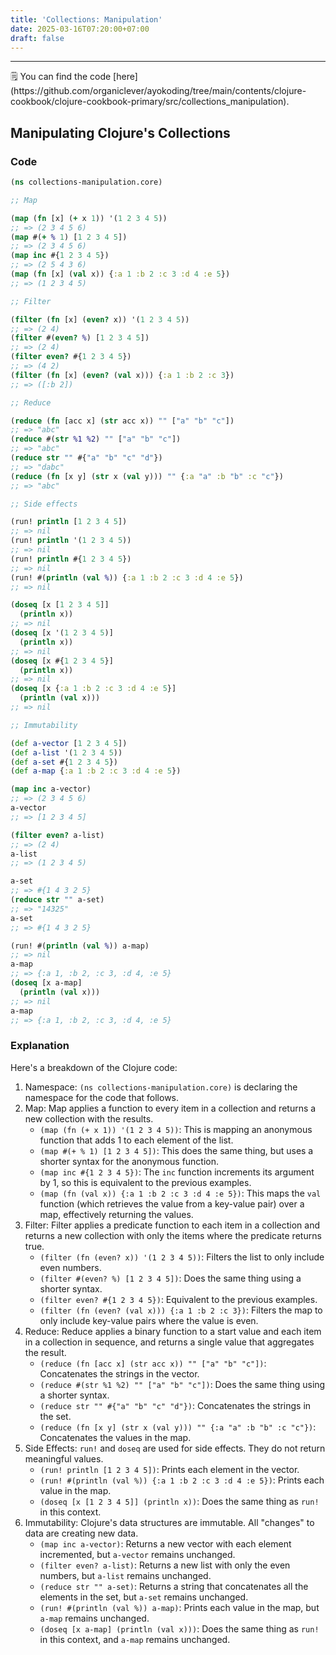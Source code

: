 ```yaml
---
title: 'Collections: Manipulation'
date: 2025-03-16T07:20:00+07:00
draft: false
---
```


---

<aside>
🗒️ You can find the code [here](https://github.com/organiclever/ayokoding/tree/main/contents/clojure-cookbook/clojure-cookbook-primary/src/collections_manipulation).

</aside>

## Manipulating Clojure's Collections

### Code

```clojure
(ns collections-manipulation.core)

;; Map

(map (fn [x] (+ x 1)) '(1 2 3 4 5))
;; => (2 3 4 5 6)
(map #(+ % 1) [1 2 3 4 5])
;; => (2 3 4 5 6)
(map inc #{1 2 3 4 5})
;; => (2 5 4 3 6)
(map (fn [x] (val x)) {:a 1 :b 2 :c 3 :d 4 :e 5})
;; => (1 2 3 4 5)

;; Filter

(filter (fn [x] (even? x)) '(1 2 3 4 5))
;; => (2 4)
(filter #(even? %) [1 2 3 4 5])
;; => (2 4)
(filter even? #{1 2 3 4 5})
;; => (4 2)
(filter (fn [x] (even? (val x))) {:a 1 :b 2 :c 3})
;; => ([:b 2])

;; Reduce

(reduce (fn [acc x] (str acc x)) "" ["a" "b" "c"])
;; => "abc"
(reduce #(str %1 %2) "" ["a" "b" "c"])
;; => "abc"
(reduce str "" #{"a" "b" "c" "d"})
;; => "dabc"
(reduce (fn [x y] (str x (val y))) "" {:a "a" :b "b" :c "c"})
;; => "abc"

;; Side effects

(run! println [1 2 3 4 5])
;; => nil
(run! println '(1 2 3 4 5))
;; => nil
(run! println #{1 2 3 4 5})
;; => nil
(run! #(println (val %)) {:a 1 :b 2 :c 3 :d 4 :e 5})
;; => nil

(doseq [x [1 2 3 4 5]]
  (println x))
;; => nil
(doseq [x '(1 2 3 4 5)]
  (println x))
;; => nil
(doseq [x #{1 2 3 4 5}]
  (println x))
;; => nil
(doseq [x {:a 1 :b 2 :c 3 :d 4 :e 5}]
  (println (val x)))
;; => nil

;; Immutability

(def a-vector [1 2 3 4 5])
(def a-list '(1 2 3 4 5))
(def a-set #{1 2 3 4 5})
(def a-map {:a 1 :b 2 :c 3 :d 4 :e 5})

(map inc a-vector)
;; => (2 3 4 5 6)
a-vector
;; => [1 2 3 4 5]

(filter even? a-list)
;; => (2 4)
a-list
;; => (1 2 3 4 5)

a-set
;; => #{1 4 3 2 5}
(reduce str "" a-set)
;; => "14325"
a-set
;; => #{1 4 3 2 5}

(run! #(println (val %)) a-map)
;; => nil
a-map
;; => {:a 1, :b 2, :c 3, :d 4, :e 5}
(doseq [x a-map]
  (println (val x)))
;; => nil
a-map
;; => {:a 1, :b 2, :c 3, :d 4, :e 5}
```

### Explanation

Here's a breakdown of the Clojure code:

1. Namespace: `(ns collections-manipulation.core)` is declaring the namespace for the code that follows.
2. Map: Map applies a function to every item in a collection and returns a new collection with the results.
   - `(map (fn (+ x 1)) '(1 2 3 4 5))`: This is mapping an anonymous function that adds 1 to each element of the list.
   - `(map #(+ % 1) [1 2 3 4 5])`: This does the same thing, but uses a shorter syntax for the anonymous function.
   - `(map inc #{1 2 3 4 5})`: The `inc` function increments its argument by 1, so this is equivalent to the previous examples.
   - `(map (fn (val x)) {:a 1 :b 2 :c 3 :d 4 :e 5})`: This maps the `val` function (which retrieves the value from a key-value pair) over a map, effectively returning the values.
3. Filter: Filter applies a predicate function to each item in a collection and returns a new collection with only the items where the predicate returns true.
   - `(filter (fn (even? x)) '(1 2 3 4 5))`: Filters the list to only include even numbers.
   - `(filter #(even? %) [1 2 3 4 5])`: Does the same thing using a shorter syntax.
   - `(filter even? #{1 2 3 4 5})`: Equivalent to the previous examples.
   - `(filter (fn (even? (val x))) {:a 1 :b 2 :c 3})`: Filters the map to only include key-value pairs where the value is even.
4. Reduce: Reduce applies a binary function to a start value and each item in a collection in sequence, and returns a single value that aggregates the result.
   - `(reduce (fn [acc x] (str acc x)) "" ["a" "b" "c"])`: Concatenates the strings in the vector.
   - `(reduce #(str %1 %2) "" ["a" "b" "c"])`: Does the same thing using a shorter syntax.
   - `(reduce str "" #{"a" "b" "c" "d"})`: Concatenates the strings in the set.
   - `(reduce (fn [x y] (str x (val y))) "" {:a "a" :b "b" :c "c"})`: Concatenates the values in the map.
5. Side Effects: `run!` and `doseq` are used for side effects. They do not return meaningful values.
   - `(run! println [1 2 3 4 5])`: Prints each element in the vector.
   - `(run! #(println (val %)) {:a 1 :b 2 :c 3 :d 4 :e 5})`: Prints each value in the map.
   - `(doseq [x [1 2 3 4 5]] (println x))`: Does the same thing as `run!` in this context.
6. Immutability: Clojure's data structures are immutable. All "changes" to data are creating new data.
   - `(map inc a-vector)`: Returns a new vector with each element incremented, but `a-vector` remains unchanged.
   - `(filter even? a-list)`: Returns a new list with only the even numbers, but `a-list` remains unchanged.
   - `(reduce str "" a-set)`: Returns a string that concatenates all the elements in the set, but `a-set` remains unchanged.
   - `(run! #(println (val %)) a-map)`: Prints each value in the map, but `a-map` remains unchanged.
   - `(doseq [x a-map] (println (val x)))`: Does the same thing as `run!` in this context, and `a-map` remains unchanged.
